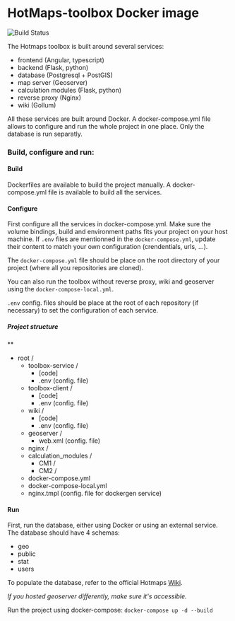 # HotMaps-toolbox Docker image

![Build Status](https://vlheasilab.hevs.ch/buildStatus/icon?job=Hotmaps-toolbox-service%2Fdevelop)

The Hotmaps toolbox is built around several services:
- frontend (Angular, typescript)
- backend (Flask, python)
- database (Postgresql + PostGIS)
- map server (Geoserver)
- calculation modules (Flask, python)
- reverse proxy (Nginx)
- wiki (Gollum)

All these services are built around Docker.
A docker-compose.yml file allows to configure and run the whole project in one place. Only the database is run separatly.

### Build, configure and run:
#### Build
Dockerfiles are available to build the project manually. 
A docker-compose.yml file is available to build all the services.

#### Configure

First configure all the services in docker-compose.yml.
Make sure the volume bindings, build and environment paths fits your project on your host machine.
If `.env` files are mentionned in the `docker-compose.yml`, update their content to match your own configuration (crendentials, urls, ...). 

The `docker-compose.yml` file should be place on the root directory of your project (where all you repositories are cloned).

You can also run the toolbox without reverse proxy, wiki and geoserver using the `docker-compose-local.yml`.

`.env` config. files should be place at the root of each repository (if necessary) to set the configuration of each service.

##### Project structure

**

- root /
  - toolbox-service /
    - [code]
    - .env (config. file)
  - toolbox-client /
    - [code]
    - .env (config. file)
  - wiki /
    - [code]
    - .env (config. file)
  - geoserver /
    - web.xml (config. file)
  - nginx / 
  - calculation_modules /
    - CM1 /
    - CM2 /
  - docker-compose.yml
  - docker-compose-local.yml
  - nginx.tmpl (config. file for dockergen service)


#### Run

First, run the database, either using Docker or using an external service. The database should have 4 schemas:
- geo
- public
- stat
- users

To populate the database, refer to the official Hotmaps [Wiki](https://wiki.hotmaps.eu/en/Developers#dataset-integration).

*If you hosted geoserver differently, make sure it's accessible.*

Run the project using docker-compose:
`docker-compose up -d --build`

